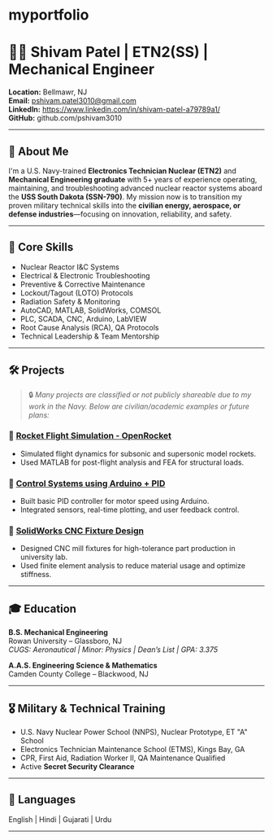 # myportfolio

# 👨‍🔧 Shivam Patel | ETN2(SS) | Mechanical Engineer

**Location:** Bellmawr, NJ  
**Email:** pshivam.patel3010@gmail.com  
**LinkedIn:** https://www.linkedin.com/in/shivam-patel-a79789a1/  
**GitHub:** github.com/pshivam3010

---

## 🔧 About Me

I'm a U.S. Navy-trained **Electronics Technician Nuclear (ETN2)** and **Mechanical Engineering graduate** with 5+ years of experience operating, maintaining, and troubleshooting advanced nuclear reactor systems aboard the **USS South Dakota (SSN-790)**. My mission now is to transition my proven military technical skills into the **civilian energy, aerospace, or defense industries**—focusing on innovation, reliability, and safety.

---

## 🎯 Core Skills

- Nuclear Reactor I&C Systems  
- Electrical & Electronic Troubleshooting  
- Preventive & Corrective Maintenance  
- Lockout/Tagout (LOTO) Protocols  
- Radiation Safety & Monitoring  
- AutoCAD, MATLAB, SolidWorks, COMSOL  
- PLC, SCADA, CNC, Arduino, LabVIEW  
- Root Cause Analysis (RCA), QA Protocols  
- Technical Leadership & Team Mentorship

---

## 🛠️ Projects

> 🔒 *Many projects are classified or not publicly shareable due to my work in the Navy. Below are civilian/academic examples or future plans:*

### 🔹 [Rocket Flight Simulation - OpenRocket](#)
- Simulated flight dynamics for subsonic and supersonic model rockets.
- Used MATLAB for post-flight analysis and FEA for structural loads.

### 🔹 [Control Systems using Arduino + PID](#)
- Built basic PID controller for motor speed using Arduino.
- Integrated sensors, real-time plotting, and user feedback control.

### 🔹 [SolidWorks CNC Fixture Design](#)
- Designed CNC mill fixtures for high-tolerance part production in university lab.
- Used finite element analysis to reduce material usage and optimize stiffness.

---

## 🎓 Education

**B.S. Mechanical Engineering**  
Rowan University – Glassboro, NJ  
*CUGS: Aeronautical | Minor: Physics | Dean’s List | GPA: 3.375*

**A.A.S. Engineering Science & Mathematics**  
Camden County College – Blackwood, NJ

---

## 🎖️ Military & Technical Training

- U.S. Navy Nuclear Power School (NNPS), Nuclear Prototype, ET "A" School  
- Electronics Technician Maintenance School (ETMS), Kings Bay, GA  
- CPR, First Aid, Radiation Worker II, QA Maintenance Qualified  
- Active **Secret Security Clearance**

---

## 💬 Languages

English | Hindi | Gujarati | Urdu

---

